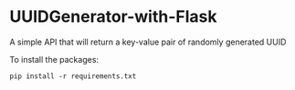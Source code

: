 # UUIDGenerator-with-Flask


A simple API that will return a key-value pair of randomly generated UUID

To install the packages:

 ` pip install -r requirements.txt `
 
